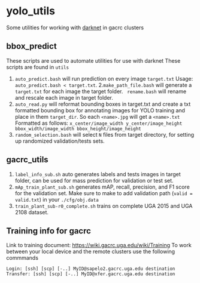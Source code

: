 # yolo_utils
Some utilities for working with [darknet](https://github.com/AlexeyAB/darknet) in gacrc clusters

## bbox_predict
These scripts are used to automate utilities for use with darknet
These scripts are found in ```utils```
1. ```auto_predict.bash``` will run prediction on every image ```target.txt```
Usage: ``` auto_predict.bash < target.txt ```. 
2.```make_path_file.bash``` will generate a ```target.txt``` for each image the target folder.
``` rename.bash``` will rename and rescale each image in target folder.
4. ``` auto_read.py ``` will reformat bounding boxes in target.txt and create a txt formatted bounding box for annotating images for YOLO training and place in them ```target_dir```. So each ```<name>.jpg``` will get a ```<name>.txt``` Formatted as follows: ```x_center/image_width y_center/image_height bbox_width/image_width bbox_height/image_height```
5. ```random_selection.bash``` will select ```N``` files from target directory, for setting up randomized validation/tests sets.


## gacrc_utils
1. ```label_info_sub.sh``` auto generates labels and tests images in target folder, can be used for mass prediction for validation or test set.
2. ```mAp_train_plant_sub.sh``` generates mAP, recall, precision, and F1 score for the validation set. Make sure to make to add validation path (```valid = valid.txt```) in your ```./cfg/obj.data``` 
3. ```train_plant_sub-r0_complete.sh``` trains on complete UGA 2015 and UGA 2108 dataset.


## Training info for gacrc
Link to training document: https://wiki.gacrc.uga.edu/wiki/Training
To work between your local device and the remote clusters use the following commmands
```
Login: [ssh] [scp] [-..] MyID@sapelo2.gacrc.uga.edu destination
Transfer: [ssh] [scp] [-..] MyID@xfer.gacrc.uga.edu destination

```
